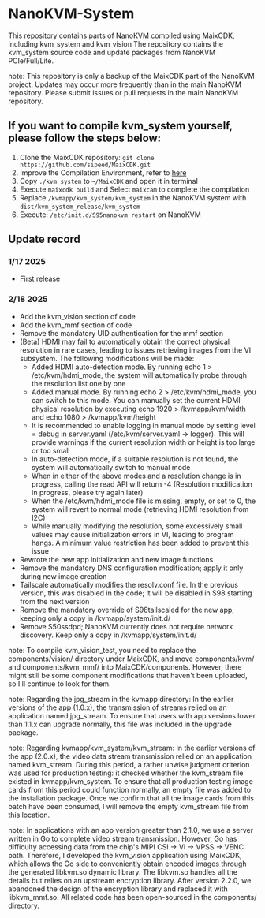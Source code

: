 # NanoKVM-System
This repository contains parts of NanoKVM compiled using MaixCDK, including kvm_system and kvm_vision
The repository contains the kvm_system source code and update packages from NanoKVM PCIe/Full/Lite.

note: This repository is only a backup of the MaixCDK part of the NanoKVM project. Updates may occur more frequently than in the main NanoKVM repository. Please submit issues or pull requests in the main NanoKVM repository.

## If you want to compile kvm_system yourself, please follow the steps below: 

1. Clone the MaixCDK repository: `git clone https://github.com/sipeed/MaixCDK.git`
2. Improve the Compilation Environment, refer to [here](https://github.com/sipeed/MaixCDK/tree/main/docs/doc_zh#%E5%BF%AB%E9%80%9F%E5%BC%80%E5%A7%8B)
3. Copy `./kvm_system` to `~/MaixCDK` and open it in terminal
4. Execute `maixcdk build` and Select `maixcam` to complete the compilation
5. Replace `/kvmapp/kvm_system/kvm_system` in the NanoKVM system with `dist/kvm_system_release/kvm_system`
6. Execute: `/etc/init.d/S95nanokvm restart` on NanoKVM

## Update record

### 1/17 2025
+ First release

### 2/18 2025
+ Add the kvm_vision section of code
+ Add the kvm_mmf section of code
+ Remove the mandatory UID authentication for the mmf section
+ (Beta) HDMI may fail to automatically obtain the correct physical resolution in rare cases, leading to issues retrieving images from the VI subsystem. The following modifications will be made:
    + Added HDMI auto-detection mode. By running echo 1 > /etc/kvm/hdmi_mode, the system will automatically probe through the resolution list one by one
    + Added manual mode. By running echo 2 > /etc/kvm/hdmi_mode, you can switch to this mode. You can manually set the current HDMI physical resolution by executing echo 1920 > /kvmapp/kvm/width and echo 1080 > /kvmapp/kvm/height
    + It is recommended to enable logging in manual mode by setting level = debug in server.yaml (/etc/kvm/server.yaml -> logger). This will provide warnings if the current resolution width or height is too large or too small
    + In auto-detection mode, if a suitable resolution is not found, the system will automatically switch to manual mode
    + When in either of the above modes and a resolution change is in progress, calling the read API will return -4 (Resolution modification in progress, please try again later)
    + When the /etc/kvm/hdmi_mode file is missing, empty, or set to 0, the system will revert to normal mode (retrieving HDMI resolution from I2C)
    + While manually modifying the resolution, some excessively small values may cause initialization errors in VI, leading to program hangs. A minimum value restriction has been added to prevent this issue
+ Rewrote the new app initialization and new image functions
+ Remove the mandatory DNS configuration modification; apply it only during new image creation
+ Tailscale automatically modifies the resolv.conf file. In the previous version, this was disabled in the code; it will be disabled in S98 starting from the next version
+ Remove the mandatory override of S98tailscaled for the new app, keeping only a copy in /kvmapp/system/init.d/
+ Remove S50ssdpd; NanoKVM currently does not require network discovery. Keep only a copy in /kvmapp/system/init.d/

note: To compile kvm_vision_test, you need to replace the components/vision/ directory under MaixCDK, and move components/kvm/ and components/kvm_mmf/ into MaixCDK/components. However, there might still be some component modifications that haven't been uploaded, so I'll continue to look for them.

note: Regarding the jpg_stream in the kvmapp directory: In the earlier versions of the app (1.0.x), the transmission of streams relied on an application named jpg_stream. To ensure that users with app versions lower than 1.1.x can upgrade normally, this file was included in the upgrade package.

note: Regarding kvmapp/kvm_system/kvm_stream: In the earlier versions of the app (2.0.x), the video data stream transmission relied on an application named kvm_stream. During this period, a rather unwise judgment criterion was used for production testing: it checked whether the kvm_stream file existed in kvmapp/kvm_system. To ensure that all production testing image cards from this period could function normally, an empty file was added to the installation package. Once we confirm that all the image cards from this batch have been consumed, I will remove the empty kvm_stream file from this location.

note: In applications with an app version greater than 2.1.0, we use a server written in Go to complete video stream transmission. However, Go has difficulty accessing data from the chip's MIPI CSI -> VI -> VPSS -> VENC path. Therefore, I developed the kvm_vision application using MaixCDK, which allows the Go side to conveniently obtain encoded images through the generated libkvm.so dynamic library. The libkvm.so handles all the details but relies on an upstream encryption library. After version 2.2.0, we abandoned the design of the encryption library and replaced it with libkvm_mmf.so. All related code has been open-sourced in the components/ directory.
